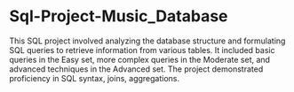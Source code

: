 # Sql-Project-Music_Database
This SQL project involved analyzing the database structure and formulating SQL queries to retrieve information from various tables. It included basic queries in the Easy set, more complex queries in the Moderate set, and advanced techniques in the Advanced set. The project demonstrated proficiency in SQL syntax, joins, aggregations.
